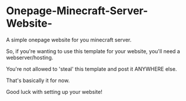 # Onepage-Minecraft-Server-Website-
A simple onepage website for you minecraft server.

So, if you're wanting to use this template for your website, you'll need a webserver/hosting.

You're not allowed to 'steal' this template and post it ANYWHERE else.

That's basically it for now.

Good luck with setting up your website!
